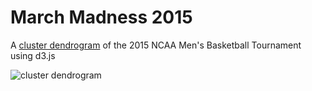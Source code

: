 # March Madness 2015

A [cluster dendrogram](http://danie11edotcom.github.io/2015-MarchMadness/) of the 2015 NCAA Men's Basketball Tournament using d3.js

![cluster dendrogram](https://cloud.githubusercontent.com/assets/9497079/11165738/4bfb246e-8ae6-11e5-813c-4c88ca94d8e3.PNG)
